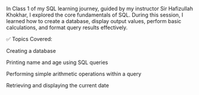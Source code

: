 In Class 1 of my SQL learning journey, guided by my instructor Sir Hafizullah Khokhar, I explored the core fundamentals of SQL. During this session, I learned how to create a database, display output values, perform basic calculations, and format query results effectively.

✅ Topics Covered:

Creating a database

Printing name and age using SQL queries

Performing simple arithmetic operations within a query

Retrieving and displaying the current date
